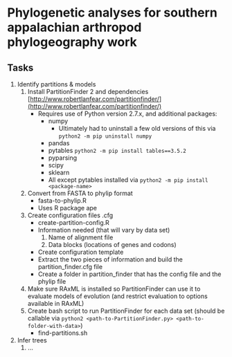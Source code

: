# Phylogenetic analyses for southern appalachian arthropod phylogeography work

## Tasks
1. Identify partitions & models
    1. Install PartitionFinder 2 and dependencies [http://www.robertlanfear.com/partitionfinder/](http://www.robertlanfear.com/partitionfinder/)
        + Requires use of Python version 2.7.x, and additional packages:
            + numpy
                + Ultimately had to uninstall a few old versions of this via
                `python2 -m pip uninstall numpy`
            + pandas
            + pytables `python2 -m pip install tables==3.5.2`
            + pyparsing
            + scipy
            + sklearn
            + All except pytables installed via `python2 -m pip install <package-name>`
    2. Convert from FASTA to phylip format
        + fasta-to-phylip.R
        + Uses R package ape
    3. Create configuration files .cfg
        + create-partition-config.R
        + Information needed (that will vary by data set)
            1. Name of alignment file
            2. Data blocks (locations of genes and codons)
        + Create configuration template
        + Extract the two pieces of information and build the partition_finder.cfg file
        + Create a folder in partition_finder that has the config file and the phylip file
    4. Make sure RAxML is installed so PartitionFinder can use it to evaluate models of evolution (and restrict evaluation to options available in RAxML)
    5. Create bash script to run PartitionFinder for each data set (should be callable via `python2 <path-to-PartitionFinder.py> <path-to-folder-with-data>`)
        + find-partitions.sh
2. Infer trees
    1. ...